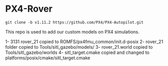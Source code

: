 # PX4-Rover
```
git clone -b v1.11.2 https://github.com/PX4/PX4-Autopilot.git
```
This repo is used to add our custom models on PX4 simulations.

1- 3131 rover_21 copied to ROMFS/px4fmu_common/init.d-posix
2- rover_21 folder copied to Tools/sitl_gazebo/models/
3- rover_21.world copied to Tools/sitl_gazebo/worlds
4- sitl_target.cmake copied and changed to platforms/posix/cmake/sitl_target.cmake
